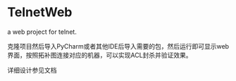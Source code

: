 # TelnetWeb
a web project for telnet. 

克隆项目然后导入PyCharm或者其他IDE后导入需要的包，然后运行即可显示web界面，按照拓补图连接对应的机器，可以实现ACL封杀并验证效果。

详细设计参见文档
